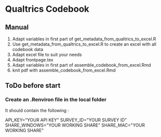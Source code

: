 # Qualtrics Codebook

## Manual

1. Adapt variables in first part of get_metadata_from_qualtrics_to_excel.R
2. Use get_metadata_from_qualtrics_to_excel.R to create an excel with all codebook data
3. Adapt excel file to suit your needs
4. Adapt frontpage.tex
5. Adapt variables in first part of assemble_codebook_from_excel.Rmd
6. knit pdf with assemble_codebook_from_excel.Rmd

## ToDo before start

### Create an .Renviron file in the local folder

It should contain the following :

API_KEY="YOUR API KEY"
SURVEY_ID="YOUR SURVEY ID"
SHARE_WINDOWS="YOUR WORKING SHARE"
SHARE_MAC="YOUR WORKING SHARE"